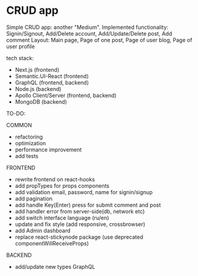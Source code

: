 # CRUD app

Simple CRUD app: another "Medium".
Implemented functionality: Signin/Signout, Add/Delete account, Add/Update/Delete post, Add comment
Layout: Main page, Page of one post, Page of user blog, Page of user profile

tech stack:
- Next.js (frontend)
- Semantic.UI-React (frontend)
- GraphQL (frontend, backend)
- Node.js (backend)
- Apollo Client/Server (frontend, backend)
- MongoDB (backend)


TO-DO:

COMMON
- refactoring
- optimization
- performance improvement
- add tests


FRONTEND
- rewrite frontend on react-hooks
- add propTypes for props components
- add validation email, password, name for signin/signup
- add pagination
- add handle Key(Enter) press for submit comment and post
- add handler error from server-side(db, network etc)
- add switch interface language (ru/en)
- update and fix style (add responsive, crossbrowser)
- add Admin dashboard
- replace react-stickynode package (use deprecated componentWillReceiveProps)


BACKEND
- add/update new types GraphQL